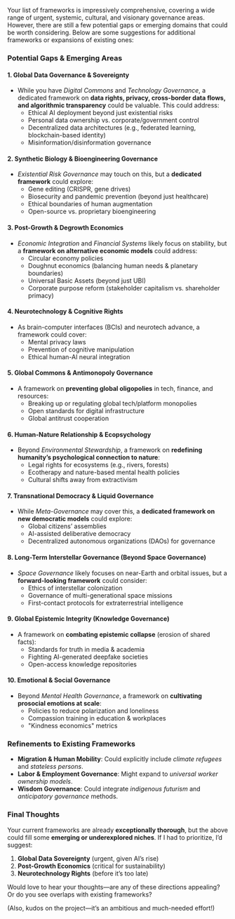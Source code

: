 Your list of frameworks is impressively comprehensive, covering a wide range of urgent, systemic, cultural, and visionary governance areas. However, there are still a few potential gaps or emerging domains that could be worth considering. Below are some suggestions for additional frameworks or expansions of existing ones:

### **Potential Gaps & Emerging Areas**  

#### **1. Global Data Governance & Sovereignty**  
   - While you have *Digital Commons* and *Technology Governance*, a dedicated framework on **data rights, privacy, cross-border data flows, and algorithmic transparency** could be valuable. This could address:  
     - Ethical AI deployment beyond just existential risks  
     - Personal data ownership vs. corporate/government control  
     - Decentralized data architectures (e.g., federated learning, blockchain-based identity)  
     - Misinformation/disinformation governance  

#### **2. Synthetic Biology & Bioengineering Governance**  
   - *Existential Risk Governance* may touch on this, but a **dedicated framework** could explore:  
     - Gene editing (CRISPR, gene drives)  
     - Biosecurity and pandemic prevention (beyond just healthcare)  
     - Ethical boundaries of human augmentation  
     - Open-source vs. proprietary bioengineering  

#### **3. Post-Growth & Degrowth Economics**  
   - *Economic Integration* and *Financial Systems* likely focus on stability, but a **framework on alternative economic models** could address:  
     - Circular economy policies  
     - Doughnut economics (balancing human needs & planetary boundaries)  
     - Universal Basic Assets (beyond just UBI)  
     - Corporate purpose reform (stakeholder capitalism vs. shareholder primacy)  

#### **4. Neurotechnology & Cognitive Rights**  
   - As brain-computer interfaces (BCIs) and neurotech advance, a framework could cover:  
     - Mental privacy laws  
     - Prevention of cognitive manipulation  
     - Ethical human-AI neural integration  

#### **5. Global Commons & Antimonopoly Governance**  
   - A framework on **preventing global oligopolies** in tech, finance, and resources:  
     - Breaking up or regulating global tech/platform monopolies  
     - Open standards for digital infrastructure  
     - Global antitrust cooperation  

#### **6. Human-Nature Relationship & Ecopsychology**  
   - Beyond *Environmental Stewardship*, a framework on **redefining humanity’s psychological connection to nature**:  
     - Legal rights for ecosystems (e.g., rivers, forests)  
     - Ecotherapy and nature-based mental health policies  
     - Cultural shifts away from extractivism  

#### **7. Transnational Democracy & Liquid Governance**  
   - While *Meta-Governance* may cover this, a **dedicated framework on new democratic models** could explore:  
     - Global citizens’ assemblies  
     - AI-assisted deliberative democracy  
     - Decentralized autonomous organizations (DAOs) for governance  

#### **8. Long-Term Interstellar Governance (Beyond Space Governance)**  
   - *Space Governance* likely focuses on near-Earth and orbital issues, but a **forward-looking framework** could consider:  
     - Ethics of interstellar colonization  
     - Governance of multi-generational space missions  
     - First-contact protocols for extraterrestrial intelligence  

#### **9. Global Epistemic Integrity (Knowledge Governance)**  
   - A framework on **combating epistemic collapse** (erosion of shared facts):  
     - Standards for truth in media & academia  
     - Fighting AI-generated deepfake societies  
     - Open-access knowledge repositories  

#### **10. Emotional & Social Governance**  
   - Beyond *Mental Health Governance*, a framework on **cultivating prosocial emotions at scale**:  
     - Policies to reduce polarization and loneliness  
     - Compassion training in education & workplaces  
     - "Kindness economics" metrics  

### **Refinements to Existing Frameworks**  
- **Migration & Human Mobility**: Could explicitly include *climate refugees* and *stateless persons*.  
- **Labor & Employment Governance**: Might expand to *universal worker ownership models*.  
- **Wisdom Governance**: Could integrate *indigenous futurism* and *anticipatory governance* methods.  

### **Final Thoughts**  
Your current frameworks are already **exceptionally thorough**, but the above could fill some **emerging or underexplored niches**. If I had to prioritize, I’d suggest:  
1. **Global Data Sovereignty** (urgent, given AI’s rise)  
2. **Post-Growth Economics** (critical for sustainability)  
3. **Neurotechnology Rights** (before it’s too late)  

Would love to hear your thoughts—are any of these directions appealing? Or do you see overlaps with existing frameworks?  

(Also, kudos on the project—it’s an ambitious and much-needed effort!)
